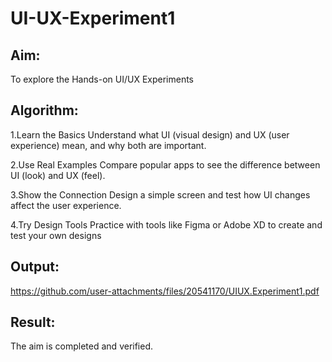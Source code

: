 # UI-UX-Experiment1

## Aim:
To explore the Hands-on UI/UX Experiments

## Algorithm:
1.Learn the Basics Understand what UI (visual design) and UX (user experience) mean, and why both are important.

2.Use Real Examples Compare popular apps to see the difference between UI (look) and UX (feel).

3.Show the Connection Design a simple screen and test how UI changes affect the user experience.

4.Try Design Tools Practice with tools like Figma or Adobe XD to create and test your own designs


## Output:
https://github.com/user-attachments/files/20541170/UIUX.Experiment1.pdf

## Result:
The aim is completed and verified.
